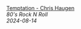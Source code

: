 <!--2024-08-14 03:00:43-->
<div class="yb">
  <a class="nodecor" href="/index.html?rok/temptation_-_chris_haugen">
    <img class="preview" data-videoid="yk_Ve8u9ZyM" src="https://i2.ytimg.com/vi/yk_Ve8u9ZyM/hqdefault.jpg" align="middle" alt="">
  </a>
  <div class="inlbl text">
    <a class="nodecor" href="/index.html?rok/temptation_-_chris_haugen">Temptation - Chris Haugen</a><br>
    <i class="smaller2">80's Rock N Roll</i><br>
    <i class="smaller3">2024-08-14</i>
  </div>
</div>
